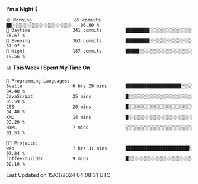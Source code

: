 <!--START_SECTION:waka-->
**I'm a Night 🦉** 

```text
🌞 Morning                65 commits          ██░░░░░░░░░░░░░░░░░░░░░░░   06.80 % 
🌆 Daytime                341 commits         █████████░░░░░░░░░░░░░░░░   35.67 % 
🌃 Evening                363 commits         █████████░░░░░░░░░░░░░░░░   37.97 % 
🌙 Night                  187 commits         █████░░░░░░░░░░░░░░░░░░░░   19.56 % 
```


📊 **This Week I Spent My Time On** 

```text
💬 Programming Languages: 
Svelte                   6 hrs 29 mins       █████████████████████░░░░   84.40 % 
JavaScript               25 mins             █░░░░░░░░░░░░░░░░░░░░░░░░   05.59 % 
CSS                      20 mins             █░░░░░░░░░░░░░░░░░░░░░░░░   04.40 % 
XML                      14 mins             █░░░░░░░░░░░░░░░░░░░░░░░░   03.20 % 
HTML                     7 mins              ░░░░░░░░░░░░░░░░░░░░░░░░░   01.53 % 

🐱‍💻 Projects: 
web                      7 hrs 31 mins       ████████████████████████░   97.84 % 
coffee-builder           9 mins              █░░░░░░░░░░░░░░░░░░░░░░░░   02.16 % 
```


 Last Updated on 15/01/2024 04:08:31 UTC
<!--END_SECTION:waka-->
